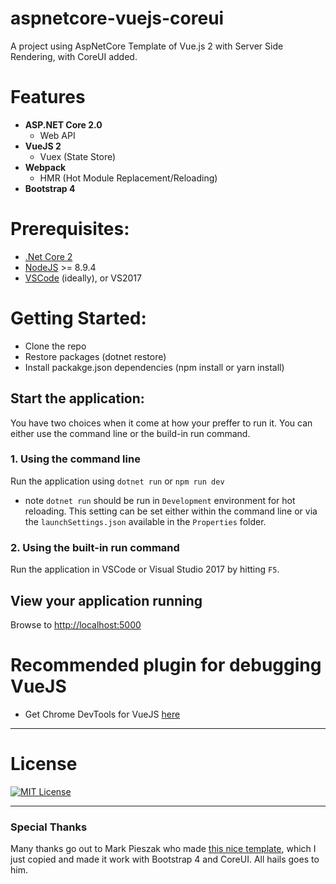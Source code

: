 # aspnetcore-vuejs-coreui
A project using AspNetCore Template of Vue.js 2 with Server Side Rendering, with CoreUI added.

# Features

- **ASP.NET Core 2.0**
  - Web API
- **VueJS 2**
  - Vuex (State Store)
- **Webpack**
  - HMR (Hot Module Replacement/Reloading)
- **Bootstrap 4**

# Prerequisites:
 * [.Net Core 2](https://www.microsoft.com/net/download/windows)
 * [NodeJS](https://nodejs.org/) >= 8.9.4
 * [VSCode](https://code.visualstudio.com/) (ideally), or VS2017
 
 # Getting Started:
 * Clone the repo
 * Restore packages (dotnet restore)
 * Install packakge.json dependencies (npm install or yarn install)

## Start the application:
You have two choices when it come at how your preffer to run it. You can either use the command line or the build-in run command.

### 1. Using the command line
Run the application using `dotnet run` or `npm run dev`
- note `dotnet run` should be run in `Development` environment for hot reloading. This setting can be set either within the command line or via the `launchSettings.json` available in the `Properties` folder.
 
### 2. Using the built-in run command
Run the application in VSCode or Visual Studio 2017 by hitting `F5`.

## View your application running
Browse to [http://localhost:5000](http://localhost:5000)

# Recommended plugin for debugging VueJS

- Get Chrome DevTools for VueJS [here](https://chrome.google.com/webstore/detail/vuejs-devtools/nhdogjmejiglipccpnnnanhbledajbpd)

----

# License

[![MIT License](https://img.shields.io/badge/license-MIT-blue.svg?style=flat)](/content/LICENSE)

----

### Special Thanks

Many thanks go out to Mark Pieszak who made [this nice template](https://github.com/MarkPieszak/aspnetcore-Vue-starter), which I just copied and made it work with Bootstrap 4 and CoreUI. All hails goes to him.
